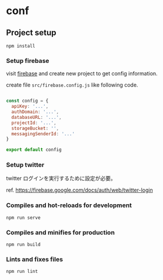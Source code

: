 # conf

## Project setup
```
npm install
```

### Setup firebase

visit [firebase](https://firebase.google.com/) and create new project to get config information.

create file `src/firebase.config.js` like following code.

```javascript

const config = {
  apiKey: '...',
  authDomain: '...',
  databaseURL: '...',
  projectId: '...',
  storageBucket: '',
  messagingSenderId: '...'
}

export default config
```

### Setup twitter

twitter ログインを実行するために設定が必要。

ref. https://firebase.google.com/docs/auth/web/twitter-login

### Compiles and hot-reloads for development
```
npm run serve
```

### Compiles and minifies for production
```
npm run build
```

### Lints and fixes files
```
npm run lint
```
